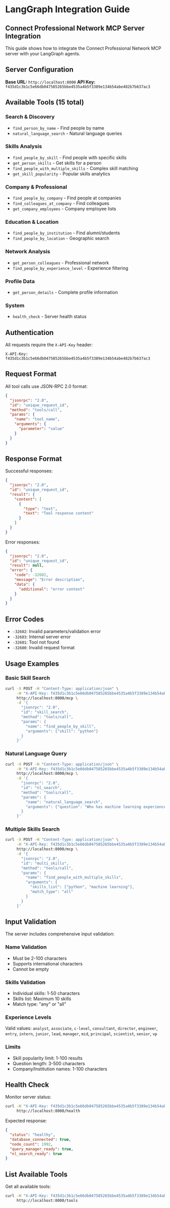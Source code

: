 # LangGraph Integration Guide

## Connect Professional Network MCP Server Integration

This guide shows how to integrate the Connect Professional Network MCP server with your LangGraph agents.

## Server Configuration

**Base URL:** `http://localhost:8000`
**API Key:** `f435d1c3b1c5e66db047585265bbe4535a4b5f3389e134b54abe482b7b637ac3`

## Available Tools (15 total)

### Search & Discovery
- `find_person_by_name` - Find people by name
- `natural_language_search` - Natural language queries

### Skills Analysis
- `find_people_by_skill` - Find people with specific skills
- `get_person_skills` - Get skills for a person
- `find_people_with_multiple_skills` - Complex skill matching
- `get_skill_popularity` - Popular skills analytics

### Company & Professional
- `find_people_by_company` - Find people at companies
- `find_colleagues_at_company` - Find colleagues
- `get_company_employees` - Company employee lists

### Education & Location
- `find_people_by_institution` - Find alumni/students
- `find_people_by_location` - Geographic search

### Network Analysis
- `get_person_colleagues` - Professional network
- `find_people_by_experience_level` - Experience filtering

### Profile Data
- `get_person_details` - Complete profile information

### System
- `health_check` - Server health status

## Authentication

All requests require the `X-API-Key` header:
```
X-API-Key: f435d1c3b1c5e66db047585265bbe4535a4b5f3389e134b54abe482b7b637ac3
```

## Request Format

All tool calls use JSON-RPC 2.0 format:

```json
{
  "jsonrpc": "2.0",
  "id": "unique_request_id",
  "method": "tools/call",
  "params": {
    "name": "tool_name",
    "arguments": {
      "parameter": "value"
    }
  }
}
```

## Response Format

Successful responses:
```json
{
  "jsonrpc": "2.0",
  "id": "unique_request_id",
  "result": {
    "content": [
      {
        "type": "text",
        "text": "Tool response content"
      }
    ]
  }
}
```

Error responses:
```json
{
  "jsonrpc": "2.0",
  "id": "unique_request_id",
  "result": null,
  "error": {
    "code": -32602,
    "message": "Error description",
    "data": {
      "additional": "error context"
    }
  }
}
```

## Error Codes

- `-32602`: Invalid parameters/validation error
- `-32603`: Internal server error
- `-32601`: Tool not found
- `-32600`: Invalid request format

## Usage Examples

### Basic Skill Search
```bash
curl -X POST -H "Content-Type: application/json" \
     -H "X-API-Key: f435d1c3b1c5e66db047585265bbe4535a4b5f3389e134b54abe482b7b637ac3" \
     http://localhost:8000/mcp \
     -d '{
       "jsonrpc": "2.0",
       "id": "skill_search",
       "method": "tools/call",
       "params": {
         "name": "find_people_by_skill",
         "arguments": {"skill": "python"}
       }
     }'
```

### Natural Language Query
```bash
curl -X POST -H "Content-Type: application/json" \
     -H "X-API-Key: f435d1c3b1c5e66db047585265bbe4535a4b5f3389e134b54abe482b7b637ac3" \
     http://localhost:8000/mcp \
     -d '{
       "jsonrpc": "2.0",
       "id": "nl_search",
       "method": "tools/call",
       "params": {
         "name": "natural_language_search",
         "arguments": {"question": "Who has machine learning experience at Google?"}
       }
     }'
```

### Multiple Skills Search
```bash
curl -X POST -H "Content-Type: application/json" \
     -H "X-API-Key: f435d1c3b1c5e66db047585265bbe4535a4b5f3389e134b54abe482b7b637ac3" \
     http://localhost:8000/mcp \
     -d '{
       "jsonrpc": "2.0",
       "id": "multi_skills",
       "method": "tools/call",
       "params": {
         "name": "find_people_with_multiple_skills",
         "arguments": {
           "skills_list": ["python", "machine learning"],
           "match_type": "all"
         }
       }
     }'
```

## Input Validation

The server includes comprehensive input validation:

### Name Validation
- Must be 2-100 characters
- Supports international characters
- Cannot be empty

### Skills Validation
- Individual skills: 1-50 characters
- Skills list: Maximum 10 skills
- Match type: "any" or "all"

### Experience Levels
Valid values: `analyst`, `associate`, `c-level`, `consultant`, `director`, `engineer`, `entry`, `intern`, `junior`, `lead`, `manager`, `mid`, `principal`, `scientist`, `senior`, `vp`

### Limits
- Skill popularity limit: 1-100 results
- Question length: 3-500 characters
- Company/Institution names: 1-100 characters

## Health Check

Monitor server status:
```bash
curl -H "X-API-Key: f435d1c3b1c5e66db047585265bbe4535a4b5f3389e134b54abe482b7b637ac3" \
     http://localhost:8000/health
```

Expected response:
```json
{
  "status": "healthy",
  "database_connected": true,
  "node_count": 1992,
  "query_manager_ready": true,
  "nl_search_ready": true
}
```

## List Available Tools

Get all available tools:
```bash
curl -H "X-API-Key: f435d1c3b1c5e66db047585265bbe4535a4b5f3389e134b54abe482b7b637ac3" \
     http://localhost:8000/tools
```